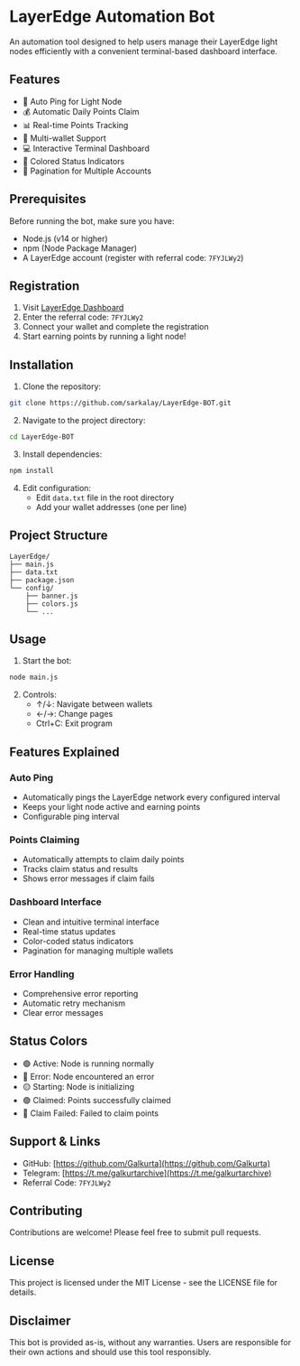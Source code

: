 # LayerEdge Automation Bot

An automation tool designed to help users manage their LayerEdge light nodes efficiently with a convenient terminal-based dashboard interface.

## Features

- 🚀 Auto Ping for Light Node
- 💰 Automatic Daily Points Claim
- 📊 Real-time Points Tracking
- 🎯 Multi-wallet Support
- 💻 Interactive Terminal Dashboard
- 🎨 Colored Status Indicators
- 📱 Pagination for Multiple Accounts

## Prerequisites

Before running the bot, make sure you have:

- Node.js (v14 or higher)
- npm (Node Package Manager)
- A LayerEdge account (register with referral code: `7FYJLWy2`)

## Registration

1. Visit [LayerEdge Dashboard](https://dashboard.layeredge.io)
2. Enter the referral code: `7FYJLWy2`
3. Connect your wallet and complete the registration
4. Start earning points by running a light node!

## Installation

1. Clone the repository:

```bash
git clone https://github.com/sarkalay/LayerEdge-BOT.git
```

2. Navigate to the project directory:

```bash
cd LayerEdge-BOT
```

3. Install dependencies:

```bash
npm install
```

4. Edit configuration:
   - Edit `data.txt` file in the root directory
   - Add your wallet addresses (one per line)

## Project Structure

```
LayerEdge/
├── main.js
├── data.txt
├── package.json
└── config/
    ├── banner.js
    ├── colors.js
    └── ...
```

## Usage

1. Start the bot:

```bash
node main.js
```

2. Controls:
   - ↑/↓: Navigate between wallets
   - ←/→: Change pages
   - Ctrl+C: Exit program

## Features Explained

### Auto Ping

- Automatically pings the LayerEdge network every configured interval
- Keeps your light node active and earning points
- Configurable ping interval

### Points Claiming

- Automatically attempts to claim daily points
- Tracks claim status and results
- Shows error messages if claim fails

### Dashboard Interface

- Clean and intuitive terminal interface
- Real-time status updates
- Color-coded status indicators
- Pagination for managing multiple wallets

### Error Handling

- Comprehensive error reporting
- Automatic retry mechanism
- Clear error messages

## Status Colors

- 🟢 Active: Node is running normally
- 🔴 Error: Node encountered an error
- 🟡 Starting: Node is initializing
- 🟢 Claimed: Points successfully claimed
- 🔴 Claim Failed: Failed to claim points

## Support & Links

- GitHub: [https://github.com/Galkurta](https://github.com/Galkurta)
- Telegram: [https://t.me/galkurtarchive](https://t.me/galkurtarchive)
- Referral Code: `7FYJLWy2`

## Contributing

Contributions are welcome! Please feel free to submit pull requests.

## License

This project is licensed under the MIT License - see the LICENSE file for details.

## Disclaimer

This bot is provided as-is, without any warranties. Users are responsible for their own actions and should use this tool responsibly.
